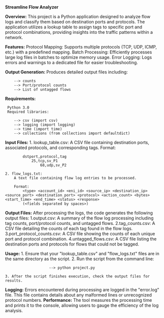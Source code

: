 **Streamline Flow Analyzer**

**Overview:**
	This project is a Python application designed to analyze flow logs and classify them based on destination ports and protocols. The application utilizes a lookup table to assign tags to specific port and protocol combinations, providing insights into the traffic patterns within a network.

**Features:**
	Protocol Mapping:
		Supports multiple protocols (TCP, UDP, ICMP, etc.) with a predefined mapping.
	Batch Processing:
		Efficiently processes large log files in batches to optimize memory usage.
	Error Logging:
	 	Logs errors and warnings to a dedicated file for easier troubleshooting.

**Output Generation:**
	Produces detailed output files including:
 
  		--> counts
  		--> Port/protocol counts
  		--> List of untagged flows


**Requirements:**

	 Python 3.0
  	 Required libraries:
  
  		--> csv (import csv)
  		--> logging (import logging)
  		--> time (import time)
  		--> collections (from collections import defaultdict)
    
**Input Files:**
	1. lookup_table.csv:
		A CSV file containing destination ports, associated protocols, and corresponding tags.
		Format:
  
			dstport,protocol,tag
     			25,tcp,sv_P1	
    		        68,udp,sv_P2
	
	2. flow_logs.txt:
		A text file containing flow log entries to be processed.
   		
		Format:
			<type> <account_id> <eni_id> <source_ip> <destination_ip> <source_port> <destination_port> <protocol> <action_count> <bytes> <start_time> <end_time> <status> <response>
			(<fields separated by spaces>)


**Output Files:**
	After processing the logs, the code generates the following output files:
		1.output.csv:
			A summary of the flow log processing including tag counts, port/protocol counts, and untagged flows.
		2.tag_counts.csv:
			A CSV file detailing the counts of each tag found in the flow logs.
		3.port_protocol_counts.csv:
			A CSV file showing the counts of each unique port and protocol combination.
		4.untagged_flows.csv:
			A CSV file listing the destination ports and protocols for flows that could not be tagged.
   
**Usage:**
	1. Ensure that your "lookup_table.csv" and "flow_logs.txt" files are in the same directory as the script.
	2. Run the script from the command line:  
 
						--> python project.py
      
	3. After the script finishes execution, check the output files for results.


**Logging:**
	Errors encountered during processing are logged in the "error.log" file. This file contains details about any malformed lines or unrecognized protocol numbers.
**Performance:**
	The tool measures the processing time and prints it to the console, allowing users to gauge the efficiency of the log analysis.
